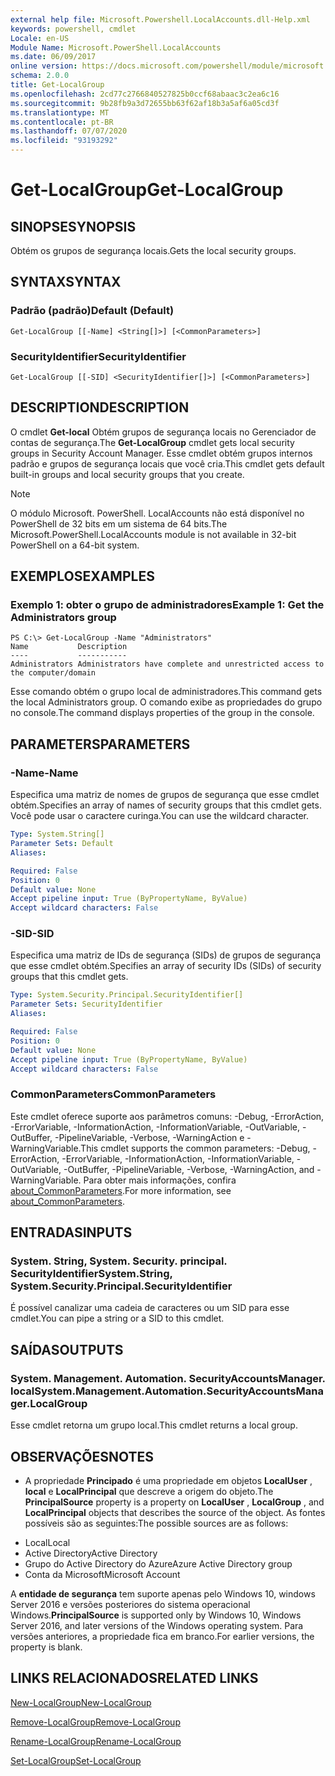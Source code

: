 ```yaml
---
external help file: Microsoft.Powershell.LocalAccounts.dll-Help.xml
keywords: powershell, cmdlet
Locale: en-US
Module Name: Microsoft.PowerShell.LocalAccounts
ms.date: 06/09/2017
online version: https://docs.microsoft.com/powershell/module/microsoft.powershell.localaccounts/get-localgroup?view=powershell-5.1&WT.mc_id=ps-gethelp
schema: 2.0.0
title: Get-LocalGroup
ms.openlocfilehash: 2cd77c2766840527825b0ccf68abaac3c2ea6c16
ms.sourcegitcommit: 9b28fb9a3d72655bb63f62af18b3a5af6a05cd3f
ms.translationtype: MT
ms.contentlocale: pt-BR
ms.lasthandoff: 07/07/2020
ms.locfileid: "93193292"
---
```

# <span data-ttu-id="a0d71-103">Get-LocalGroup</span><span class="sxs-lookup"><span data-stu-id="a0d71-103">Get-LocalGroup</span></span>

## <span data-ttu-id="a0d71-104">SINOPSE</span><span class="sxs-lookup"><span data-stu-id="a0d71-104">SYNOPSIS</span></span>
<span data-ttu-id="a0d71-105">Obtém os grupos de segurança locais.</span><span class="sxs-lookup"><span data-stu-id="a0d71-105">Gets the local security groups.</span></span>

## <span data-ttu-id="a0d71-106">SYNTAX</span><span class="sxs-lookup"><span data-stu-id="a0d71-106">SYNTAX</span></span>

### <span data-ttu-id="a0d71-107">Padrão (padrão)</span><span class="sxs-lookup"><span data-stu-id="a0d71-107">Default (Default)</span></span>

```
Get-LocalGroup [[-Name] <String[]>] [<CommonParameters>]
```

### <span data-ttu-id="a0d71-108">SecurityIdentifier</span><span class="sxs-lookup"><span data-stu-id="a0d71-108">SecurityIdentifier</span></span>

```
Get-LocalGroup [[-SID] <SecurityIdentifier[]>] [<CommonParameters>]
```

## <span data-ttu-id="a0d71-109">DESCRIPTION</span><span class="sxs-lookup"><span data-stu-id="a0d71-109">DESCRIPTION</span></span>
<span data-ttu-id="a0d71-110">O cmdlet **Get-local** Obtém grupos de segurança locais no Gerenciador de contas de segurança.</span><span class="sxs-lookup"><span data-stu-id="a0d71-110">The **Get-LocalGroup** cmdlet gets local security groups in Security Account Manager.</span></span>
<span data-ttu-id="a0d71-111">Esse cmdlet obtém grupos internos padrão e grupos de segurança locais que você cria.</span><span class="sxs-lookup"><span data-stu-id="a0d71-111">This cmdlet gets default built-in groups and local security groups that you create.</span></span>

> [!NOTE]
> <span data-ttu-id="a0d71-112">O módulo Microsoft. PowerShell. LocalAccounts não está disponível no PowerShell de 32 bits em um sistema de 64 bits.</span><span class="sxs-lookup"><span data-stu-id="a0d71-112">The Microsoft.PowerShell.LocalAccounts module is not available in 32-bit PowerShell on a 64-bit system.</span></span>

## <span data-ttu-id="a0d71-113">EXEMPLOS</span><span class="sxs-lookup"><span data-stu-id="a0d71-113">EXAMPLES</span></span>

### <span data-ttu-id="a0d71-114">Exemplo 1: obter o grupo de administradores</span><span class="sxs-lookup"><span data-stu-id="a0d71-114">Example 1: Get the Administrators group</span></span>

```
PS C:\> Get-LocalGroup -Name "Administrators"
Name           Description
----           -----------
Administrators Administrators have complete and unrestricted access to the computer/domain
```

<span data-ttu-id="a0d71-115">Esse comando obtém o grupo local de administradores.</span><span class="sxs-lookup"><span data-stu-id="a0d71-115">This command gets the local Administrators group.</span></span>
<span data-ttu-id="a0d71-116">O comando exibe as propriedades do grupo no console.</span><span class="sxs-lookup"><span data-stu-id="a0d71-116">The command displays properties of the group in the console.</span></span>

## <span data-ttu-id="a0d71-117">PARAMETERS</span><span class="sxs-lookup"><span data-stu-id="a0d71-117">PARAMETERS</span></span>

### <span data-ttu-id="a0d71-118">-Name</span><span class="sxs-lookup"><span data-stu-id="a0d71-118">-Name</span></span>
<span data-ttu-id="a0d71-119">Especifica uma matriz de nomes de grupos de segurança que esse cmdlet obtém.</span><span class="sxs-lookup"><span data-stu-id="a0d71-119">Specifies an array of names of security groups that this cmdlet gets.</span></span>
<span data-ttu-id="a0d71-120">Você pode usar o caractere curinga.</span><span class="sxs-lookup"><span data-stu-id="a0d71-120">You can use the wildcard character.</span></span>

```yaml
Type: System.String[]
Parameter Sets: Default
Aliases:

Required: False
Position: 0
Default value: None
Accept pipeline input: True (ByPropertyName, ByValue)
Accept wildcard characters: False
```

### <span data-ttu-id="a0d71-121">-SID</span><span class="sxs-lookup"><span data-stu-id="a0d71-121">-SID</span></span>
<span data-ttu-id="a0d71-122">Especifica uma matriz de IDs de segurança (SIDs) de grupos de segurança que esse cmdlet obtém.</span><span class="sxs-lookup"><span data-stu-id="a0d71-122">Specifies an array of security IDs (SIDs) of security groups that this cmdlet gets.</span></span>

```yaml
Type: System.Security.Principal.SecurityIdentifier[]
Parameter Sets: SecurityIdentifier
Aliases:

Required: False
Position: 0
Default value: None
Accept pipeline input: True (ByPropertyName, ByValue)
Accept wildcard characters: False
```

### <span data-ttu-id="a0d71-123">CommonParameters</span><span class="sxs-lookup"><span data-stu-id="a0d71-123">CommonParameters</span></span>
<span data-ttu-id="a0d71-124">Este cmdlet oferece suporte aos parâmetros comuns: -Debug, -ErrorAction, -ErrorVariable, -InformationAction, -InformationVariable, -OutVariable, -OutBuffer, -PipelineVariable, -Verbose, -WarningAction e -WarningVariable.</span><span class="sxs-lookup"><span data-stu-id="a0d71-124">This cmdlet supports the common parameters: -Debug, -ErrorAction, -ErrorVariable, -InformationAction, -InformationVariable, -OutVariable, -OutBuffer, -PipelineVariable, -Verbose, -WarningAction, and -WarningVariable.</span></span> <span data-ttu-id="a0d71-125">Para obter mais informações, confira [about_CommonParameters](https://go.microsoft.com/fwlink/?LinkID=113216).</span><span class="sxs-lookup"><span data-stu-id="a0d71-125">For more information, see [about_CommonParameters](https://go.microsoft.com/fwlink/?LinkID=113216).</span></span>

## <span data-ttu-id="a0d71-126">ENTRADAS</span><span class="sxs-lookup"><span data-stu-id="a0d71-126">INPUTS</span></span>

### <span data-ttu-id="a0d71-127">System. String, System. Security. principal. SecurityIdentifier</span><span class="sxs-lookup"><span data-stu-id="a0d71-127">System.String, System.Security.Principal.SecurityIdentifier</span></span>
<span data-ttu-id="a0d71-128">É possível canalizar uma cadeia de caracteres ou um SID para esse cmdlet.</span><span class="sxs-lookup"><span data-stu-id="a0d71-128">You can pipe a string or a SID to this cmdlet.</span></span>

## <span data-ttu-id="a0d71-129">SAÍDAS</span><span class="sxs-lookup"><span data-stu-id="a0d71-129">OUTPUTS</span></span>

### <span data-ttu-id="a0d71-130">System. Management. Automation. SecurityAccountsManager. local</span><span class="sxs-lookup"><span data-stu-id="a0d71-130">System.Management.Automation.SecurityAccountsManager.LocalGroup</span></span>
<span data-ttu-id="a0d71-131">Esse cmdlet retorna um grupo local.</span><span class="sxs-lookup"><span data-stu-id="a0d71-131">This cmdlet returns a local group.</span></span>

## <span data-ttu-id="a0d71-132">OBSERVAÇÕES</span><span class="sxs-lookup"><span data-stu-id="a0d71-132">NOTES</span></span>

* <span data-ttu-id="a0d71-133">A propriedade **Principado** é uma propriedade em objetos **LocalUser** , **local** e **LocalPrincipal** que descreve a origem do objeto.</span><span class="sxs-lookup"><span data-stu-id="a0d71-133">The **PrincipalSource** property is a property on **LocalUser** , **LocalGroup** , and **LocalPrincipal** objects that describes the source of the object.</span></span> <span data-ttu-id="a0d71-134">As fontes possíveis são as seguintes:</span><span class="sxs-lookup"><span data-stu-id="a0d71-134">The possible sources are as follows:</span></span>

- <span data-ttu-id="a0d71-135">Local</span><span class="sxs-lookup"><span data-stu-id="a0d71-135">Local</span></span>
- <span data-ttu-id="a0d71-136">Active Directory</span><span class="sxs-lookup"><span data-stu-id="a0d71-136">Active Directory</span></span>
- <span data-ttu-id="a0d71-137">Grupo do Active Directory do Azure</span><span class="sxs-lookup"><span data-stu-id="a0d71-137">Azure Active Directory group</span></span>
- <span data-ttu-id="a0d71-138">Conta da Microsoft</span><span class="sxs-lookup"><span data-stu-id="a0d71-138">Microsoft Account</span></span>

<span data-ttu-id="a0d71-139">A **entidade de segurança** tem suporte apenas pelo Windows 10, windows Server 2016 e versões posteriores do sistema operacional Windows.</span><span class="sxs-lookup"><span data-stu-id="a0d71-139">**PrincipalSource** is supported only by Windows 10, Windows Server 2016, and later versions of the Windows operating system.</span></span> <span data-ttu-id="a0d71-140">Para versões anteriores, a propriedade fica em branco.</span><span class="sxs-lookup"><span data-stu-id="a0d71-140">For earlier versions, the property is blank.</span></span>

## <span data-ttu-id="a0d71-141">LINKS RELACIONADOS</span><span class="sxs-lookup"><span data-stu-id="a0d71-141">RELATED LINKS</span></span>

[<span data-ttu-id="a0d71-142">New-LocalGroup</span><span class="sxs-lookup"><span data-stu-id="a0d71-142">New-LocalGroup</span></span>](New-LocalGroup.md)

[<span data-ttu-id="a0d71-143">Remove-LocalGroup</span><span class="sxs-lookup"><span data-stu-id="a0d71-143">Remove-LocalGroup</span></span>](Remove-LocalGroup.md)

[<span data-ttu-id="a0d71-144">Rename-LocalGroup</span><span class="sxs-lookup"><span data-stu-id="a0d71-144">Rename-LocalGroup</span></span>](Rename-LocalGroup.md)

[<span data-ttu-id="a0d71-145">Set-LocalGroup</span><span class="sxs-lookup"><span data-stu-id="a0d71-145">Set-LocalGroup</span></span>](Set-LocalGroup.md)
